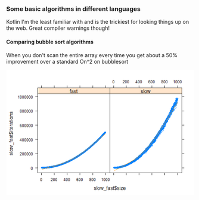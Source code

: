 ### Some basic algorithms in different languages
Kotlin I'm the least familiar with and is the trickiest for looking things up on the web. Great compiler warnings though!

#### Comparing bubble sort algorithms
When you don't scan the entire array every time you get about a 50% improvement over a standard On^2 on bubblesort

![Alt text](sorts/bubblesort/combined2.png?raw=true "Optional Title")
